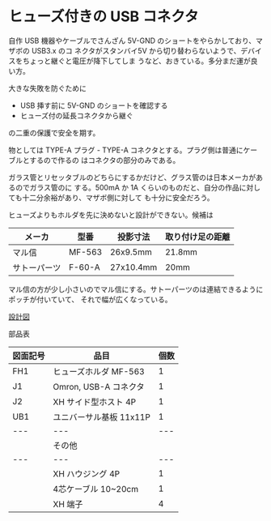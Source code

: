 # ヒューズ付きの USB コネクタ

自作 USB 機器やケーブルでさんざん 5V-GND のショートをやらかしており、マザボの USB3.x のコ
ネクタがスタンバイ5V から切り替わらないようで、デバイスをちょっと継ぐと電圧が降下してしま
うなど、おきている。多分まだ運が良い方。

大きな失敗を防ぐために

- USB 挿す前に 5V-GND のショートを確認する
- ヒューズ付の延長コネクタから継ぐ

の二重の保護で安全を期す。

物としては TYPE-A プラグ - TYPE-A コネクタとする。プラグ側は普通にケーブルとするので作るの
はコネクタの部分のみである。

ガラス管とリセッタブルのどちらにするかだけど、グラス管のは日本メーカがあるのでガラス管のに
する。500mA か 1A くらいのものだと、自分の作品に対しても十二分余裕があり、マザボ側に対して
も十分に安全だろう。

ヒューズよりもホルダを先に決めないと設計ができない。候補は

| メーカ | 型番 | 投影寸法 | 取り付け足の距離 |
| ---    | ---  | ---      | ---              |
| マル信 | MF-563 | 26x9.5mm | 21.8mm         |
| サトーパーツ | F-60-A | 27x10.4mm | 20mm    |

マル信の方が少し小さいのでマル信にする。サトーパーツのは連結できるようにポッチが付いていて、
それで幅が広くなっている。

[設計図](./librecad/USBConnectorWithFuse1.0.pdf)

部品表

| 図面記号 | 品目                    | 個数 |
| ---      | ---                     | ---  |
| FH1      | ヒューズホルダ MF-563   | 1    |
| J1       | Omron, USB-A コネクタ   | 1    |
| J2       | XH  サイド型ホスト 4P   | 1    |
| UB1      | ユニバーサル基板 11x11P | 1    |
| ---      |    ---                  | ---  |
|          | その他                  |      |
| ---      |    ---                  | ---  |
|          | XH ハウジング 4P        | 1    |
|          | 4芯ケーブル 10~20cm     | 1    |
|          | XH 端子                 | 4    |
